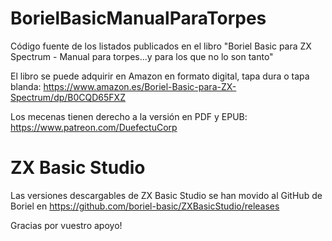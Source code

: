# BorielBasicManualParaTorpes
Código fuente de los listados publicados en el libro "Boriel Basic para ZX Spectrum - Manual para torpes...y para los que no lo son tanto"

El libro se puede adquirir en Amazon en formato digital, tapa dura o tapa blanda: https://www.amazon.es/Boriel-Basic-para-ZX-Spectrum/dp/B0CQD65FXZ

Los mecenas tienen derecho a la versión en PDF y EPUB: https://www.patreon.com/DuefectuCorp

# ZX Basic Studio
Las versiones descargables de ZX Basic Studio se han movido al GitHub de Boriel en https://github.com/boriel-basic/ZXBasicStudio/releases

Gracias por vuestro apoyo!
